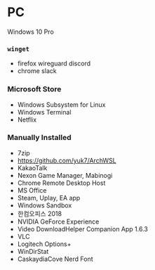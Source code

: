 PC
========
Windows 10 Pro

### `winget`
- firefox wireguard discord
- chrome slack

### Microsoft Store
- Windows Subsystem for Linux
- Windows Terminal
- Netflix

### Manually Installed
- 7zip
- https://github.com/yuk7/ArchWSL
- KakaoTalk
- Nexon Game Manager, Mabinogi
- Chrome Remote Desktop Host
- MS Office
- Steam, Uplay, EA app
- Windows Sandbox
- 한컴오피스 2018
- NVIDIA GeForce Experience
- Video DownloadHelper Companion App 1.6.3
- VLC
- Logitech Options+
- WinDirStat
- CaskaydiaCove Nerd Font
